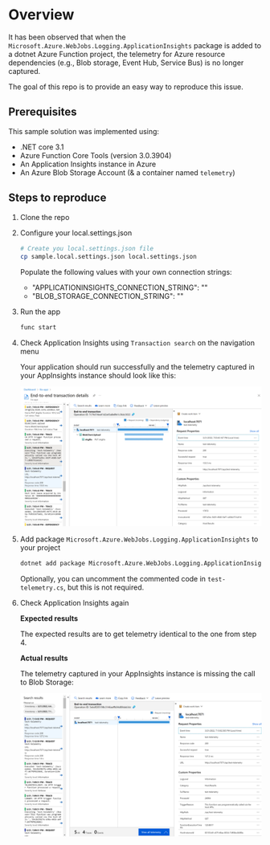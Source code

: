 # Overview

It has been observed that when the `Microsoft.Azure.WebJobs.Logging.ApplicationInsights` package is added to a dotnet Azure Function project, the telemetry for Azure resource dependencies (e.g., Blob storage, Event Hub, Service Bus) is no longer captured.

The goal of this repo is to provide an easy way to reproduce this issue.

## Prerequisites

This sample solution was implemented using:

- .NET core 3.1
- Azure Function Core Tools (version 3.0.3904)
- An Application Insights instance in Azure
- An Azure Blob Storage Account (& a container named `telemetry`)

## Steps to reproduce

1. Clone the repo

2. Configure your local.settings.json

    ```bash
    # Create you local.settings.json file
    cp sample.local.settings.json local.settings.json
    ```

    Populate the following values with your own connection strings:

    - "APPLICATIONINSIGHTS_CONNECTION_STRING": ""
    - "BLOB_STORAGE_CONNECTION_STRING": ""


3. Run the app

    ```bash
    func start
    ```

4. Check Application Insights using `Transaction search` on the navigation menu

    Your application should run successfully and the telemetry captured in your AppInsights instance should look like this:

    ![assets/full-telemetry.png](assets/full-telemetry.png)

5. Add package `Microsoft.Azure.WebJobs.Logging.ApplicationInsights` to your project

    ```bash
    dotnet add package Microsoft.Azure.WebJobs.Logging.ApplicationInsights
    ```

    Optionally, you can uncomment the commented code in `test-telemetry.cs`, but this is not required.

6. Check Application Insights again

    **Expected results**

    The expected results are to get telemetry identical to the one from step 4.

    **Actual results**

    The telemetry captured in your AppInsights instance is missing the call to Blob Storage:

    ![assets/missing-telemetry.png](assets/missing-telemetry.png)
